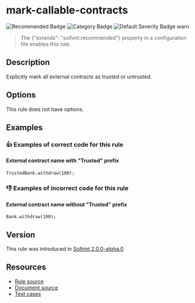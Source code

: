 
# mark-callable-contracts
![Recommended Badge](https://img.shields.io/badge/-Recommended-brightgreen)
![Category Badge](https://img.shields.io/badge/-Security%20Rules-informational)
![Default Severity Badge warn](https://img.shields.io/badge/Default%20Severity-warn-yellow)
> The {"extends": "solhint:recommended"} property in a configuration file enables this rule.


## Description
Explicitly mark all external contracts as trusted or untrusted.

## Options
This rule does not have options.

## Examples
### 👍 Examples of **correct** code for this rule

#### External contract name with "Trusted" prefix

```solidity
TrustedBank.withdraw(100);
```

### 👎 Examples of **incorrect** code for this rule

#### External contract name without "Trusted" prefix

```solidity
Bank.withdraw(100);
```

## Version
This rule was introduced in [Solhint 2.0.0-alpha.0](https://github.com/protofire/solhint/tree/v2.0.0-alpha.0)

## Resources
- [Rule source](https://github.com/protofire/solhint/tree/master/lib/rules/security/mark-callable-contracts.js)
- [Document source](https://github.com/protofire/solhint/tree/master/docs/rules/security/mark-callable-contracts.md)
- [Test cases](https://github.com/protofire/solhint/tree/master/test/rules/security/mark-callable-contracts.js)
